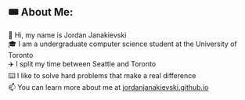 ## 🎟️ About Me:
👋 Hi, my name is Jordan Janakievski<br>🎓 I am a undergraduate computer science student at the University of Toronto<br>✈️ I split my time between Seattle and Toronto<br>⌨️ I like to solve hard problems that make a real difference<br>📫 You can learn more about me at [jordanjanakievski.github.io](https://jordanjanakievski.github.io) 

<!---
jordanjanakievski/jordanjanakievski is a ✨ special ✨ repository because its `README.md` (this file) appears on your GitHub profile.
You can click the Preview link to take a look at your changes.
--->
